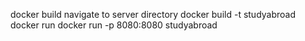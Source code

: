 docker build navigate to server directory docker build -t studyabroad
docker run docker run -p 8080:8080 studyabroad
